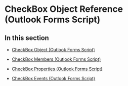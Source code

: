 
# CheckBox Object Reference (Outlook Forms Script)

## In this section


-  [CheckBox Object (Outlook Forms Script)](1834855b-f96c-aaa1-24ce-81d1e4e4e1db.md)
    
-  [CheckBox Members (Outlook Forms Script)](0f81427d-e1b3-41aa-94ae-208d6cd16439.md)
    
-  [CheckBox Properties (Outlook Forms Script)](ef95f051-70b6-471e-8476-12984b73f7d0.md)
    
-  [CheckBox Events (Outlook Forms Script)](88f0e1e2-7537-4f38-806b-9b8438f305af.md)
    

